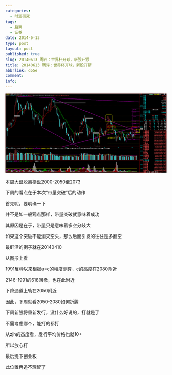 ```yaml
---
categories:
  - 时空研究
tags:
  - 股票
  - 证券
date: 2014-6-13
type: post
layout: post
published: true
slug: 20140613 周评：世界杯开球，新股开锣
title: 20140613 周评：世界杯开球，新股开锣
abbrlink: d55e
comment:
info:
---
```

![20140613-0](/images/20140613-0.gif)

本周大盘脱离横盘2000-2050至2073

下周的看点在于本次“带量突破”后的动作

首先呢，要明确一下

并不是如一般观点那样，带量突破就意味着成功

其原因是在于，带量只是意味着多空分歧大

如果这个突破不能消灭空头，那么后面引发的往往是多翻空

最鲜活的例子就在20140410


从图形上看

1991反弹以来根据a=c的幅度测算，c的高度在2080附近

2146-1991的618回撤，也在此附近

下降通道上轨在2050附近

因此，下周就看2050-2080如何折腾


下周新股将重新发行，没什么好说的，打就是了

不需考虑哪个，能打的都打

从zjh的态度看，发行平均价格也就10+

所以放心打


最后提下创业板

此位置再追不理智了